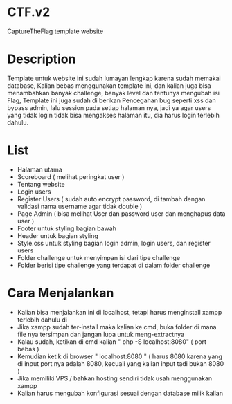 # CTF.v2
CaptureTheFlag template website

# Description
Template untuk website ini sudah lumayan lengkap karena sudah memakai database, Kalian bebas menggunakan template ini, dan kalian juga bisa menambahkan banyak challenge, banyak level dan tentunya mengubah isi Flag, Template ini juga sudah di berikan Pencegahan bug seperti xss dan bypass admin, lalu session pada setiap halaman nya, jadi ya agar users yang tidak login tidak bisa mengakses halaman itu, dia harus login terlebih dahulu.

# List
- Halaman utama
- Scoreboard ( melihat peringkat user )
- Tentang website
- Login users
- Register Users ( sudah auto encrypt password, di tambah dengan validasi nama username agar tidak double )
- Page Admin ( bisa melihat User dan password user dan menghapus data user )
- Footer untuk styling bagian bawah
- Header untuk bagian styling
- Style.css untuk styling bagian login admin, login users, dan register users
- Folder challenge untuk menyimpan isi dari tipe challenge
- Folder berisi tipe challenge yang terdapat di dalam folder challenge

# Cara Menjalankan
- Kalian bisa menjalankan ini di localhost, tetapi harus menginstall xampp terlebih dahulu di 
- Jika xampp sudah ter-install maka kalian ke cmd, buka folder di mana file nya tersimpan dan jangan lupa untuk meng-extractnya
- Kalau sudah, ketikan di cmd kalian " php -S localhost:8080" ( port bebas )
- Kemudian ketik di browser " localhost:8080 " ( harus 8080 karena yang di input port nya adalah 8080, kecuali yang kalian input tadi bukan 8080 )
- Jika memiliki VPS / bahkan hosting sendiri tidak usah menggunakan xampp
- Kalian harus mengubah konfigurasi sesuai dengan database milik kalian
